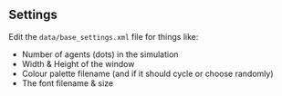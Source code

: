 ## Settings

Edit the `data/base_settings.xml` file for things like:

* Number of agents (dots) in the simulation
* Width & Height of the window
* Colour palette filename (and if it should cycle or choose randomly)
* The font filename & size



